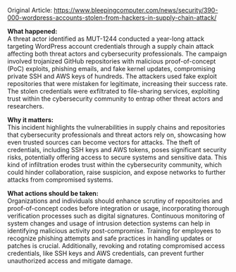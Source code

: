 Original Article: https://www.bleepingcomputer.com/news/security/390-000-wordpress-accounts-stolen-from-hackers-in-supply-chain-attack/

**What happened:**  
A threat actor identified as MUT-1244 conducted a year-long attack targeting WordPress account credentials through a supply chain attack affecting both threat actors and cybersecurity professionals. The campaign involved trojanized GitHub repositories with malicious proof-of-concept (PoC) exploits, phishing emails, and fake kernel updates, compromising private SSH and AWS keys of hundreds. The attackers used fake exploit repositories that were mistaken for legitimate, increasing their success rate. The stolen credentials were exfiltrated to file-sharing services, exploiting trust within the cybersecurity community to entrap other threat actors and researchers.

**Why it matters:**  
This incident highlights the vulnerabilities in supply chains and repositories that cybersecurity professionals and threat actors rely on, showcasing how even trusted sources can become vectors for attacks. The theft of credentials, including SSH keys and AWS tokens, poses significant security risks, potentially offering access to secure systems and sensitive data. This kind of infiltration erodes trust within the cybersecurity community, which could hinder collaboration, raise suspicion, and expose networks to further attacks from compromised systems.

**What actions should be taken:**  
Organizations and individuals should enhance scrutiny of repositories and proof-of-concept codes before integration or usage, incorporating thorough verification processes such as digital signatures. Continuous monitoring of system changes and usage of intrusion detection systems can help in identifying malicious activity post-compromise. Training for employees to recognize phishing attempts and safe practices in handling updates or patches is crucial. Additionally, revoking and rotating compromised access credentials, like SSH keys and AWS credentials, can prevent further unauthorized access and mitigate damage.